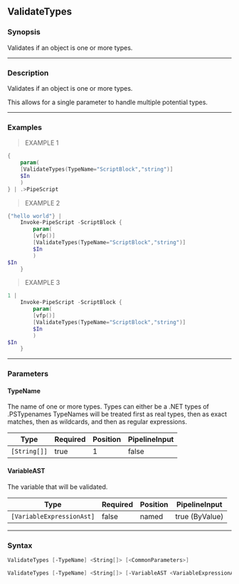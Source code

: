 ValidateTypes
-------------




### Synopsis
Validates if an object is one or more types.



---


### Description

Validates if an object is one or more types.  

This allows for a single parameter to handle multiple potential types.



---


### Examples
> EXAMPLE 1

```PowerShell
{
    param(
    [ValidateTypes(TypeName="ScriptBlock","string")]
    $In
    )
} | .>PipeScript
```
> EXAMPLE 2

```PowerShell
{"hello world"} |
    Invoke-PipeScript -ScriptBlock {
        param(
        [vfp()]
        [ValidateTypes(TypeName="ScriptBlock","string")]            
        $In
        )
$In
    }
```
> EXAMPLE 3

```PowerShell
1 | 
    Invoke-PipeScript -ScriptBlock {
        param(
        [vfp()]
        [ValidateTypes(TypeName="ScriptBlock","string")]            
        $In
        )
$In
    }
```


---


### Parameters
#### **TypeName**

The name of one or more types.
Types can either be a .NET types of .PSTypenames
TypeNames will be treated first as real types, then as exact matches, then as wildcards, and then as regular expressions.






|Type        |Required|Position|PipelineInput|
|------------|--------|--------|-------------|
|`[String[]]`|true    |1       |false        |



#### **VariableAST**

The variable that will be validated.






|Type                     |Required|Position|PipelineInput |
|-------------------------|--------|--------|--------------|
|`[VariableExpressionAst]`|false   |named   |true (ByValue)|





---


### Syntax
```PowerShell
ValidateTypes [-TypeName] <String[]> [<CommonParameters>]
```
```PowerShell
ValidateTypes [-TypeName] <String[]> [-VariableAST <VariableExpressionAst>] [<CommonParameters>]
```
